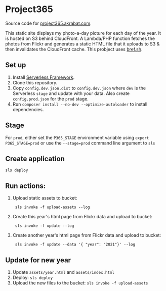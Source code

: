 # Project365

Source code for [project365.akrabat.com](https://project365.akrabat.com).

This static site displays my photo-a-day picture for each day of the year. It is hosted on S3 behind CloudFront. A Lambda/PHP function fetches the photos from Flickr and generates a static HTML file that it uploads to S3 & then invalidates the CloudFront cache. This probject uses [bref.sh](https://bref.sh).

## Set up

1. Install [Serverless Framework](https://www.serverless.com).
2. Clone this repository.
3. Copy `config.dev.json.dist` to `config.dev.json` where `dev` is the Serverless `stage` and update with your data. Also create `config.prod.json` for the `prod` stage.
4. Run `composer install --no-dev --optimize-autoloader` to install dependencies.

## Stage

For `prod`, either set the `P365_STAGE` environment variable using `export P365_STAGE=prod` or use the `--stage=prod` command line argument to `sls`

## Create application

    sls deploy

## Run actions:

1. Upload static assets to bucket:

        sls invoke -f upload-assets --log

2. Create this year's html page from Flickr data and upload to bucket:

        sls invoke -f update --log

3. Create another year's html page from Flickr data and upload to bucket:

        sls invoke -f update --data '{ "year": "2021"}' --log

## Update for new year

1. Update `assets/year.html` and `assets/index.html`
2. Deploy: `sls deploy`
3. Upload the new files to the bucket: `sls invoke -f upload-assets`
